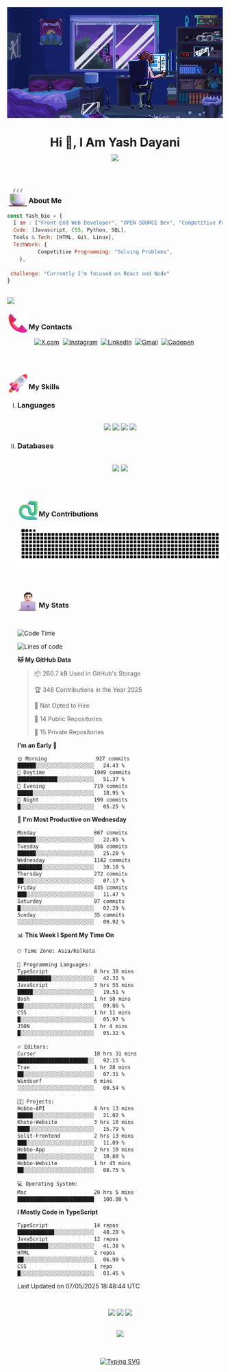 <img align='center' src="header.gif" >

<div align="center">
    <h1>Hi 👋, I Am Yash Dayani <br> <img src="https://komarev.com/ghpvc/?username=YashDayani&color=F8BAAA&style=flat"></h1><br>
</div>

<br>
        
<img align='left' src="https://github.com/Ayon-SSP/Ayon-SSP/blob/main/Profile2/cofi.png" width="50">
<h3>About Me</h3>

```javascript
const Yash_bio = {
  I am : ["Front-End Web Developer", "OPEN SOURCE Dev", "Competitive Programming"],
  Code: [Javascript, CSS, Python, SQL],
  Tools & Tech: [HTML, Git, Linux],
  TechWork: {
          Competitive Programming: "Solving Problems",
    },

 challenge: "Currently I'm focused on React and Node"
}
```

<br/>
 <img src="https://github-profile-trophy.vercel.app/?username=yashdayani&column=8&margin-w=20&margin-h=20">
<br/>
<br/>

<img align='left' src="Telephone.png" width="50">
<h3>My Contacts</h3>
<div align="center"> 
    <a href="https://twitter.com/yash_dayani"><img src="https://img.shields.io/badge/X-%23000000.svg?style=for-the-badge&logo=X&logoColor=white" alt="X.com" /></a>&nbsp;
    <a href="https://instagram.com/yash.dayani"><img src="https://img.shields.io/badge/instagram-%23E4405F.svg?&style=for-the-badge&logo=instagram&logoColor=white" alt="Instagram" /></a>&nbsp;
    <a href="https://www.linkedin.com/in/yashday/"><img src="https://img.shields.io/badge/linkedin-%230077B5.svg?&style=for-the-badge&logo=linkedin&logoColor=white" alt="LinkedIn" /></a>&nbsp;
    <a href="mailto:yashdayani0@gmail.com?cc=yash4work+viaGithub@proton.me&subject=Hello%20Yash!"><img src="https://img.shields.io/badge/gmail-%23D14836.svg?&style=for-the-badge&logo=gmail&logoColor=white" alt="Gmail"/></a>&nbsp;
    <a href="https://codepen.io/YashDayani/pens/public"><img src="https://img.shields.io/badge/Codepen-000000?style=for-the-badge&logo=codepen&logoColor=white" alt="Codepen" /></a>&nbsp;
</div>

<br/>
<h2></h2>
<br/>

<img align='left' src="Rocket.png" width="50">
<h3>My Skills</h3>
<ol type="I">
    <li><h3>Languages</h3> <br>
        <!-- Languages -->
        <div align="center"> 
            <img src="https://img.shields.io/badge/html5-%23E34F26.svg?style=for-the-badge&logo=html5&logoColor=white&color=F4470B">
            <img src="https://img.shields.io/badge/css3-%231572B6.svg?style=for-the-badge&logo=css3&logoColor=white&color=2862E9">
            <img src="https://img.shields.io/badge/javascript-%23323330.svg?style=for-the-badge&logo=javascript&logoColor=%23F7DF1E">
            <img src="https://img.shields.io/badge/python-3670A0?style=for-the-badge&logo=python&logoColor=ffdd54&color=4886B7">
        </div>
    </li>
    <li><h3>Databases</h3> <br>
        <!-- Database -->
        <div align="center">
            <img src="https://img.shields.io/badge/sqlite-%2307405e.svg?style=for-the-badge&logo=sqlite&logoColor=white">
            <img src="https://img.shields.io/badge/mysql-4479A1.svg?style=for-the-badge&logo=mysql&logoColor=white">
        </div> 
<!-- Frameworks -->
<!-- Tools -->
<!-- OS <img src=""> -->

<br/>
<h2></h2>
<br/>

<img align='left' src="Snake.png" width="50">
<h3>My Contributions</h3>
<img alt="snake eating my contributions" src="https://raw.githubusercontent.com/yashdayani/yashdayani/output/github-contribution-grid-snake.svg">

<br/>
<h2></h2>
<br/>

<img align='left' src="Stats.png" width="50">
<h3>My Stats</h3>
<br>

<!--START_SECTION:waka-->
![Code Time](http://img.shields.io/badge/Code%20Time-592%20hrs%2047%20mins-blue)

![Lines of code](https://img.shields.io/badge/From%20Hello%20World%20I%27ve%20Written-2.1%20million%20lines%20of%20code-blue)

**🐱 My GitHub Data** 

> 📦 260.7 kB Used in GitHub's Storage 
 > 
> 🏆 346 Contributions in the Year 2025
 > 
> 🚫 Not Opted to Hire
 > 
> 📜 14 Public Repositories 
 > 
> 🔑 15 Private Repositories 
 > 
**I'm an Early 🐤** 

```text
🌞 Morning                927 commits         ██████░░░░░░░░░░░░░░░░░░░   24.43 % 
🌆 Daytime                1949 commits        █████████████░░░░░░░░░░░░   51.37 % 
🌃 Evening                719 commits         █████░░░░░░░░░░░░░░░░░░░░   18.95 % 
🌙 Night                  199 commits         █░░░░░░░░░░░░░░░░░░░░░░░░   05.25 % 
```
📅 **I'm Most Productive on Wednesday** 

```text
Monday                   867 commits         ██████░░░░░░░░░░░░░░░░░░░   22.85 % 
Tuesday                  956 commits         ██████░░░░░░░░░░░░░░░░░░░   25.20 % 
Wednesday                1142 commits        ████████░░░░░░░░░░░░░░░░░   30.10 % 
Thursday                 272 commits         ██░░░░░░░░░░░░░░░░░░░░░░░   07.17 % 
Friday                   435 commits         ███░░░░░░░░░░░░░░░░░░░░░░   11.47 % 
Saturday                 87 commits          █░░░░░░░░░░░░░░░░░░░░░░░░   02.29 % 
Sunday                   35 commits          ░░░░░░░░░░░░░░░░░░░░░░░░░   00.92 % 
```


📊 **This Week I Spent My Time On** 

```text
🕑︎ Time Zone: Asia/Kolkata

💬 Programming Languages: 
TypeScript               8 hrs 30 mins       ███████████░░░░░░░░░░░░░░   42.31 % 
JavaScript               3 hrs 55 mins       █████░░░░░░░░░░░░░░░░░░░░   19.51 % 
Bash                     1 hr 58 mins        ██░░░░░░░░░░░░░░░░░░░░░░░   09.86 % 
CSS                      1 hr 11 mins        █░░░░░░░░░░░░░░░░░░░░░░░░   05.97 % 
JSON                     1 hr 4 mins         █░░░░░░░░░░░░░░░░░░░░░░░░   05.32 % 

🔥 Editors: 
Cursor                   18 hrs 31 mins      ███████████████████████░░   92.15 % 
Trae                     1 hr 28 mins        ██░░░░░░░░░░░░░░░░░░░░░░░   07.31 % 
Windsurf                 6 mins              ░░░░░░░░░░░░░░░░░░░░░░░░░   00.54 % 

🐱‍💻 Projects: 
Hobbo-API                4 hrs 13 mins       █████░░░░░░░░░░░░░░░░░░░░   21.02 % 
Khoto-Website            3 hrs 10 mins       ████░░░░░░░░░░░░░░░░░░░░░   15.79 % 
Solit-Frontend           2 hrs 13 mins       ███░░░░░░░░░░░░░░░░░░░░░░   11.09 % 
Hobbo-App                2 hrs 10 mins       ███░░░░░░░░░░░░░░░░░░░░░░   10.80 % 
Hobbo-Website            1 hr 45 mins        ██░░░░░░░░░░░░░░░░░░░░░░░   08.75 % 

💻 Operating System: 
Mac                      20 hrs 5 mins       █████████████████████████   100.00 % 
```

**I Mostly Code in TypeScript** 

```text
TypeScript               14 repos            ████████████░░░░░░░░░░░░░   48.28 % 
JavaScript               12 repos            ██████████░░░░░░░░░░░░░░░   41.38 % 
HTML                     2 repos             ██░░░░░░░░░░░░░░░░░░░░░░░   06.90 % 
CSS                      1 repo              █░░░░░░░░░░░░░░░░░░░░░░░░   03.45 % 
```




 Last Updated on 07/05/2025 18:48:44 UTC
<!--END_SECTION:waka-->

<br>

<div align=center>
  <p align="center">
  <img height="50%" width="auto" src ="https://github-readme-stats.vercel.app/api?username=yashdayani&show_icons=true&count_private=true&theme=swift&hide_border=true&hide=issues,contribs&bg_color=00000000">
  <img height="50%" width="auto" src ="https://github-readme-stats.vercel.app/api/top-langs/?username=yashdayani&layout=compact&hide_border=true&theme=swift&bg_color=00000000&langs_count=6">
  <img src ="https://github-readme-streak-stats.herokuapp.com?user=yashdayani&theme=swift&hide_border=true&background=FFFFFF00">
  <br>
  <br>

<!-- <p align="center">
  <img align="left" src ="https://github-readme-stats.vercel.app/api/pin/?username=yashdayani&repo=Netflix-Clone">
  <img align="right" src ="https://github-readme-stats.vercel.app/api/pin/?username=yashdayani&repo=Netflix-Clone">
</p> -->

<a href="#" align='left'><img src="https://raw.githubusercontent.com/Tarikul-Islam-Anik/Animated-Fluent-Emojis/master/Emojis/Hand%20gestures/Backhand%20Index%20Pointing%20Up%20Light%20Skin%20Tone.png" width="50"></a>

<br>

<a href="#" align='left'><img src="https://readme-typing-svg.demolab.com?font=Roboto&weight=700&size=20&duration=1500&pause=3000&color=1F2328&center=true&vCenter=true&random=false&width=435&lines=‎‎‎‎‎SCROLL+TO+TOP" alt="Typing SVG" /></a>
